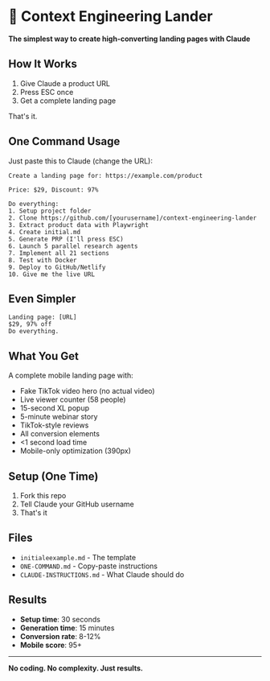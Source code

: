 # 🚀 Context Engineering Lander

**The simplest way to create high-converting landing pages with Claude**

## How It Works

1. Give Claude a product URL
2. Press ESC once
3. Get a complete landing page

That's it.

## One Command Usage

Just paste this to Claude (change the URL):

```
Create a landing page for: https://example.com/product

Price: $29, Discount: 97%

Do everything:
1. Setup project folder
2. Clone https://github.com/[yourusername]/context-engineering-lander
3. Extract product data with Playwright
4. Create initial.md
5. Generate PRP (I'll press ESC)
6. Launch 5 parallel research agents
7. Implement all 21 sections
8. Test with Docker
9. Deploy to GitHub/Netlify
10. Give me the live URL
```

## Even Simpler

```
Landing page: [URL]
$29, 97% off
Do everything.
```

## What You Get

A complete mobile landing page with:
- Fake TikTok video hero (no actual video)
- Live viewer counter (58 people)
- 15-second XL popup
- 5-minute webinar story
- TikTok-style reviews
- All conversion elements
- <1 second load time
- Mobile-only optimization (390px)

## Setup (One Time)

1. Fork this repo
2. Tell Claude your GitHub username
3. That's it

## Files

- `initialeexample.md` - The template
- `ONE-COMMAND.md` - Copy-paste instructions
- `CLAUDE-INSTRUCTIONS.md` - What Claude should do

## Results

- **Setup time**: 30 seconds
- **Generation time**: 15 minutes
- **Conversion rate**: 8-12%
- **Mobile score**: 95+

---

**No coding. No complexity. Just results.**